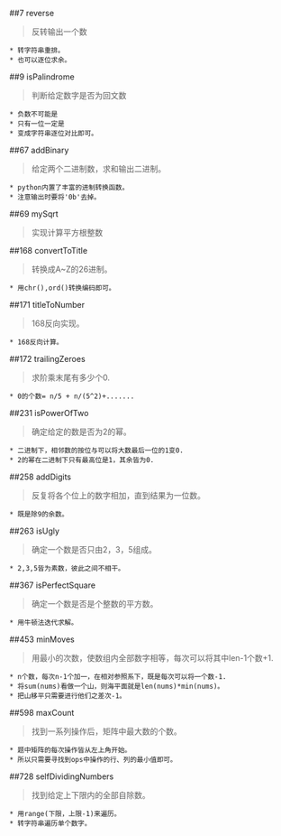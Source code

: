 ##7 reverse
> 反转输出一个数

	* 转字符串重排。
	* 也可以逐位求余。

##9 isPalindrome
> 判断给定数字是否为回文数

	* 负数不可能是
	* 只有一位一定是
	* 变成字符串逐位对比即可。

##67 addBinary
> 给定两个二进制数，求和输出二进制。

	* python内置了丰富的进制转换函数。
	* 注意输出时要将'0b'去掉。

##69 mySqrt
> 实现计算平方根整数

##168 convertToTitle
> 转换成A~Z的26进制。

	* 用chr(),ord()转换编码即可。

##171 titleToNumber
> 168反向实现。

	* 168反向计算。

##172 trailingZeroes
> 求阶乘末尾有多少个0.

	* 0的个数= n/5 + n/(5^2)+.......

##231 isPowerOfTwo
> 确定给定的数是否为2的幂。

	* 二进制下，相邻数的按位与可以将大数最后一位的1变0.
	* 2的幂在二进制下只有最高位是1，其余皆为0.

##258 addDigits
> 反复将各个位上的数字相加，直到结果为一位数。

	* 既是除9的余数。

##263 isUgly
> 确定一个数是否只由2，3，5组成。

	* 2,3,5皆为素数，彼此之间不相干。
	
##367 isPerfectSquare
> 确定一个数是否是个整数的平方数。

	* 用牛顿法迭代求解。

##453 minMoves
> 用最小的次数，使数组内全部数字相等，每次可以将其中len-1个数+1.

	* n个数，每次n-1个加一，在相对参照系下，既是每次可以将一个数-1.
	* 将sum(nums)看做一个山，则海平面就是len(nums)*min(nums)。
	* 把山移平只需要进行他们之差次-1。

##598 maxCount
> 找到一系列操作后，矩阵中最大数的个数。

	* 题中矩阵的每次操作皆从左上角开始。
	* 所以只需要寻找到ops中操作的行、列的最小值即可。

##728 selfDividingNumbers
> 找到给定上下限内的全部自除数。

	* 用range(下限，上限-1)来遍历。
	* 转字符串遍历单个数字。